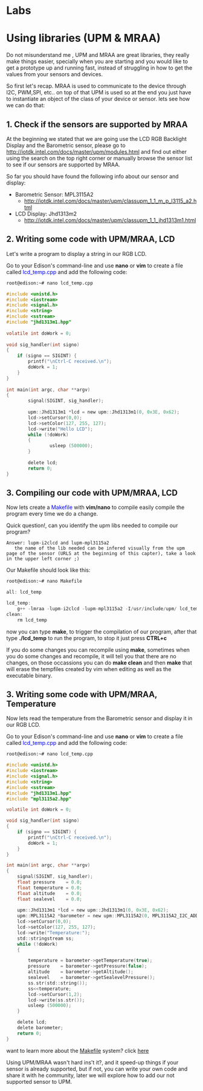 # Labs

# Using libraries (UPM & MRAA)

Do not misunderstand me , UPM and MRAA are great libraries, they really make things easier, specially when you are starting and you would like to get a prototype up and running fast, instead of struggling in how to get the values from your sensors and devices.

So first let's recap. MRAA is used to communicate to the device through I2C, PWM,SPI, etc.. on top of that UPM is used so at the end you just have to instantiate an object of the class of your device or sensor. lets see how we can do that:

## 1. Check if the sensors are supported by MRAA

At the beginning we stated that we are going use the LCD RGB  Backlight Display and the Barometric sensor, please go to http://iotdk.intel.com/docs/master/upm/modules.html and find out either using the search on the top right corner or manually browse the sensor list to see if our sensors are supported by MRAA. 

So far you should have found the following info about our sensor and display:

* Barometric Sensor: MPL3115A2
  * http://iotdk.intel.com/docs/master/upm/classupm_1_1_m_p_l3115_a2.html
* LCD Display: Jhd1313m2
  * http://iotdk.intel.com/docs/master/upm/classupm_1_1_jhd1313m1.html

## 2. Writing some code with UPM/MRAA, LCD

Let's write a program to display a string in our RGB LCD.

Go to your Edison's command-line and use **nano** or **vim** to create a file called <font color="blue">lcd_temp.cpp</font> and add the following code:

```sh
root@edison:~# nano lcd_temp.cpp
```

```c
#include <unistd.h>                                                             
#include <iostream>                                                             
#include <signal.h>                                                             
#include <string>                                                               
#include <sstream>                                                              
#include "jhd1313m1.hpp"                                                        
                                                                                
volatile int doWork = 0;                                                        
                                                                                
void sig_handler(int signo)                                                     
{                                                                               
    if (signo == SIGINT) {                                                      
        printf("\nCtrl-C received.\n");                                         
        doWork = 1;                                                             
    }                                                                           
}                                                                               
                                                                                
int main(int argc, char **argv)                                                 
{                                                                               
        signal(SIGINT, sig_handler);                                            
                                                                                
        upm::Jhd1313m1 *lcd = new upm::Jhd1313m1(0, 0x3E, 0x62);                
        lcd->setCursor(0,0);                                                    
        lcd->setColor(127, 255, 127);                                           
        lcd->write("Hello LCD");                                                                              
        while (!doWork)                                                         
        {                                                                       
                usleep (500000);                                                
        }                                                                       
                                                                                
        delete lcd;                                                             
        return 0;                                                               
}
```

## 3. Compiling our code with UPM/MRAA, LCD

Now lets create a <font color="blue">Makefile</font> with **vim/nano** to compile easily compile the program every time we do a change.

Quick question!, can you identify the upm libs needed to compile our program?

```
Answer: lupm-i2clcd and lupm-mpl3115a2
   the name of the lib needed can be infered visually from the upm  page of the sensor (URLS at the beginning of this capter), take a look in the upper left corner ;)
```

Our Makefile should look like this:

```sh
root@edison:~# nano Makefile
```

```c
all: lcd_temp

lcd_temp:
	g++ -lmraa -lupm-i2clcd -lupm-mpl3115a2 -I/usr/include/upm/ lcd_temp.cpp -o lcd_temp
clean:
	rm lcd_temp
```

now you can type **make**, to trigger the compilation of our program, after that type **./lcd_temp** to run the program, to stop it just press **CTRL+c** 

If you do some changes you can recompile using **make**, sometimes when you do some changes and recompile, it will tell you that there are no changes, on those occassions you can do **make clean** and then **make**  that will erase the tempfiles created by vim when editing as well as the executable binary.


## 3. Writing some code with UPM/MRAA, Temperature

Now lets read the temperature from the Barometric sensor and display it in our RGB LCD.

Go to your Edison's command-line and use **nano** or **vim** to create a file called <font color="blue">lcd_temp.cpp</font> and add the following code:

```sh
root@edison:~# nano lcd_temp.cpp
```

```c
#include <unistd.h>
#include <iostream>
#include <signal.h>
#include <string>
#include <sstream>
#include "jhd1313m1.hpp"
#include "mpl3115a2.hpp"

volatile int doWork = 0;

void sig_handler(int signo)
{
    if (signo == SIGINT) {
        printf("\nCtrl-C received.\n");
        doWork = 1;
    }
}

int main(int argc, char **argv)
{
	signal(SIGINT, sig_handler);
	float pressure    = 0.0;
	float temperature = 0.0;
	float altitude    = 0.0;
	float sealevel    = 0.0;	
	 
 	upm::Jhd1313m1 *lcd = new upm::Jhd1313m1(0, 0x3E, 0x62);
 	upm::MPL3115A2 *barometer = new upm::MPL3115A2(0, MPL3115A2_I2C_ADDRESS);
	lcd->setCursor(0,0);
	lcd->setColor(127, 255, 127);
	lcd->write("Temperature:");
	std::stringstream ss;
    while (!doWork) 
    {

        temperature = barometer->getTemperature(true);
        pressure    = barometer->getPressure(false);
        altitude    = barometer->getAltitude();
        sealevel    = barometer->getSealevelPressure();
        ss.str(std::string());
        ss<<temperature;
        lcd->setCursor(1,2);
    	lcd->write(ss.str());
        usleep (500000);
    }

    delete lcd;
    delete barometer;
    return 0;     
}
```

want to learn more about the [Makefile](https://www3.ntu.edu.sg/home/ehchua/programming/cpp/gcc_make.html) system? click [here](https://www3.ntu.edu.sg/home/ehchua/programming/cpp/gcc_make.html)

Using UPM/MRAA wasn't hard ins't it?, and it speed-up things if your sensor is already supported, but if not, you can write your own code and share it with he community, later  we will explore  how to add our not supported sensor to UPM.

